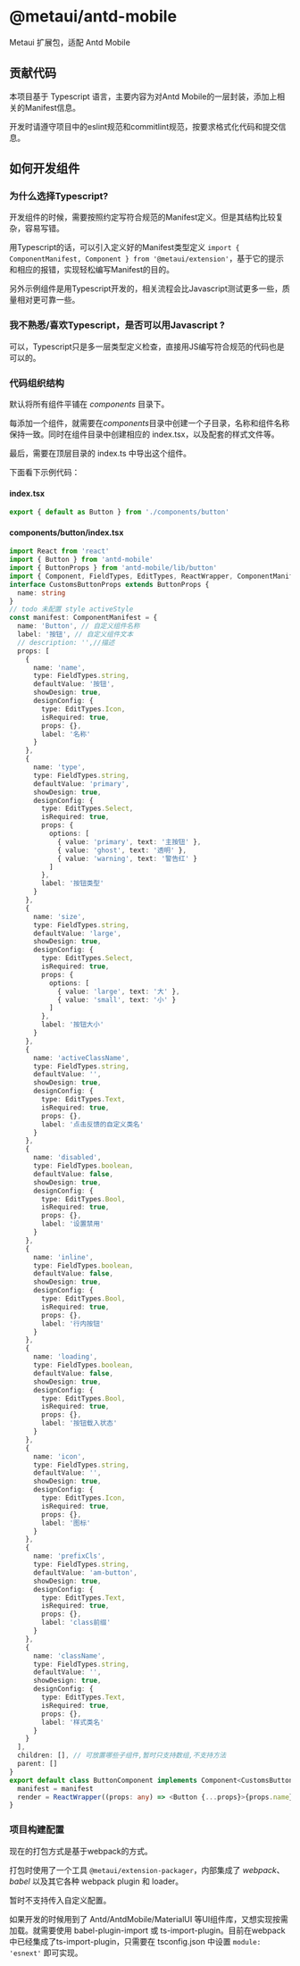 # @metaui/antd-mobile

Metaui 扩展包，适配 Antd Mobile

## 贡献代码

本项目基于 Typescript 语言，主要内容为对Antd Mobile的一层封装，添加上相关的Manifest信息。

开发时请遵守项目中的eslint规范和commitlint规范，按要求格式化代码和提交信息。

## 如何开发组件

### 为什么选择Typescript?

开发组件的时候，需要按照约定写符合规范的Manifest定义。但是其结构比较复杂，容易写错。

用Typescript的话，可以引入定义好的Manifest类型定义 ` import { ComponentManifest, Component } from '@metaui/extension' `，基于它的提示和相应的报错，实现轻松编写Manifest的目的。

另外示例组件是用Typescript开发的，相关流程会比Javascript测试更多一些，质量相对更可靠一些。

### 我不熟悉/喜欢Typescript，是否可以用Javascript ?

可以，Typescript只是多一层类型定义检查，直接用JS编写符合规范的代码也是可以的。

### 代码组织结构

默认将所有组件平铺在 *components* 目录下。

每添加一个组件，就需要在*components*目录中创建一个子目录，名称和组件名称保持一致。同时在组件目录中创建相应的 index.tsx，以及配套的样式文件等。

最后，需要在顶层目录的 index.ts 中导出这个组件。

下面看下示例代码：

#### index.tsx

```typescript
export { default as Button } from './components/button'
```

#### components/button/index.tsx

```typescript
import React from 'react'
import { Button } from 'antd-mobile'
import { ButtonProps } from 'antd-mobile/lib/button'
import { Component, FieldTypes, EditTypes, ReactWrapper, ComponentManifest } from '@metaui/extension'
interface CustomsButtonProps extends ButtonProps {
  name: string
}
// todo 未配置 style activeStyle
const manifest: ComponentManifest = {
  name: 'Button', // 自定义组件名称
  label: '按钮', // 自定义组件文本
  // description: '',//描述
  props: [
    {
      name: 'name',
      type: FieldTypes.string,
      defaultValue: '按钮',
      showDesign: true,
      designConfig: {
        type: EditTypes.Icon,
        isRequired: true,
        props: {},
        label: '名称'
      }
    },
    {
      name: 'type',
      type: FieldTypes.string,
      defaultValue: 'primary',
      showDesign: true,
      designConfig: {
        type: EditTypes.Select,
        isRequired: true,
        props: {
          options: [
            { value: 'primary', text: '主按钮' },
            { value: 'ghost', text: '透明' },
            { value: 'warning', text: '警告红' }
          ]
        },
        label: '按钮类型'
      }
    },
    {
      name: 'size',
      type: FieldTypes.string,
      defaultValue: 'large',
      showDesign: true,
      designConfig: {
        type: EditTypes.Select,
        isRequired: true,
        props: {
          options: [
            { value: 'large', text: '大' },
            { value: 'small', text: '小' }
          ]
        },
        label: '按钮大小'
      }
    },
    {
      name: 'activeClassName',
      type: FieldTypes.string,
      defaultValue: '',
      showDesign: true,
      designConfig: {
        type: EditTypes.Text,
        isRequired: true,
        props: {},
        label: '点击反馈的自定义类名'
      }
    },
    {
      name: 'disabled',
      type: FieldTypes.boolean,
      defaultValue: false,
      showDesign: true,
      designConfig: {
        type: EditTypes.Bool,
        isRequired: true,
        props: {},
        label: '设置禁用'
      }
    },
    {
      name: 'inline',
      type: FieldTypes.boolean,
      defaultValue: false,
      showDesign: true,
      designConfig: {
        type: EditTypes.Bool,
        isRequired: true,
        props: {},
        label: '行内按钮'
      }
    },
    {
      name: 'loading',
      type: FieldTypes.boolean,
      defaultValue: false,
      showDesign: true,
      designConfig: {
        type: EditTypes.Bool,
        isRequired: true,
        props: {},
        label: '按钮载入状态'
      }
    },
    {
      name: 'icon',
      type: FieldTypes.string,
      defaultValue: '',
      showDesign: true,
      designConfig: {
        type: EditTypes.Icon,
        isRequired: true,
        props: {},
        label: '图标'
      }
    },
    {
      name: 'prefixCls',
      type: FieldTypes.string,
      defaultValue: 'am-button',
      showDesign: true,
      designConfig: {
        type: EditTypes.Text,
        isRequired: true,
        props: {},
        label: 'class前缀'
      }
    },
    {
      name: 'className',
      type: FieldTypes.string,
      defaultValue: '',
      showDesign: true,
      designConfig: {
        type: EditTypes.Text,
        isRequired: true,
        props: {},
        label: '样式类名'
      }
    }
  ],
  children: [], // 可放置哪些子组件,暂时只支持数组,不支持方法
  parent: []
}
export default class ButtonComponent implements Component<CustomsButtonProps> {
  manifest = manifest
  render = ReactWrapper((props: any) => <Button {...props}>{props.name}</Button>)
}
```

### 项目构建配置

现在的打包方式是基于webpack的方式。

打包时使用了一个工具 `@metaui/extension-packager`，内部集成了 *webpack*、*babel* 以及其它各种 webpack plugin 和 loader。

暂时不支持传入自定义配置。

如果开发的时候用到了 Antd/AntdMobile/MaterialUI 等UI组件库，又想实现按需加载。就需要使用 babel-plugin-import 或 ts-import-plugin。目前在webpack中已经集成了ts-import-plugin，只需要在 tsconfig.json 中设置 `module: 'esnext'` 即可实现。
